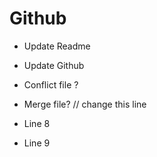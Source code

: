 # Github

- Update Readme
- Update Github
- Conflict file ?
- Merge file? // change this line

- Line 8
- Line 9
